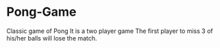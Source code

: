 # Pong-Game

Classic game of Pong
It is a two player game
The first player to miss 3 of his/her balls will lose the match.
